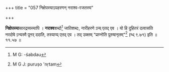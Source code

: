 +++
title = "057 निक्षेपस्याऽपहरणन् नराश्व-रजतस्य"

+++


**निक्षेपस्या**सारद्रव्यस्यापि । **नराश्व**शब्दो[^७३] जातिशब्दः, नारीहरणे ऽप्य् एतद् एव । यो हि दुहितरं दत्वासति नरदोषे ऽन्यस्मै पुनर् ददाति, तस्याप्य् एतद् एव । तद् उक्तम् "प्राप्नोति पुरुषानृतम्"[^७४] (म्ध् ९.७१) इति ॥ ११.५७ ॥


[^७४]:
     M G J: puruṣo 'nṛtam


[^७३]:
     M G: -śabdau